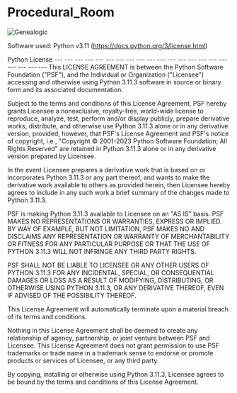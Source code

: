 # Procedural_Room

![Genealogic](https://user-images.githubusercontent.com/122599802/236158886-d9b04192-3773-4eb1-a496-d8db210fd125.png)

Software used: Python v3.11 (https://docs.python.org/3/license.html) 

Python License --- --- --- --- --- --- --- --- --- --- --- --- --- --- --- --- --- --- --- --- --- This LICENSE AGREEMENT is between the Python Software Foundation ("PSF"), and the Individual or Organization ("Licensee") accessing and otherwise using Python 3.11.3 software in source or binary form and its associated documentation.

Subject to the terms and conditions of this License Agreement, PSF hereby grants Licensee a nonexclusive, royalty-free, world-wide license to reproduce, analyze, test, perform and/or display publicly, prepare derivative works, distribute, and otherwise use Python 3.11.3 alone or in any derivative version, provided, however, that PSF's License Agreement and PSF's notice of copyright, i.e., "Copyright © 2001-2023 Python Software Foundation; All Rights Reserved" are retained in Python 3.11.3 alone or in any derivative version prepared by Licensee.

In the event Licensee prepares a derivative work that is based on or incorporates Python 3.11.3 or any part thereof, and wants to make the derivative work available to others as provided herein, then Licensee hereby agrees to include in any such work a brief summary of the changes made to Python 3.11.3.

PSF is making Python 3.11.3 available to Licensee on an "AS IS" basis. PSF MAKES NO REPRESENTATIONS OR WARRANTIES, EXPRESS OR IMPLIED. BY WAY OF EXAMPLE, BUT NOT LIMITATION, PSF MAKES NO AND DISCLAIMS ANY REPRESENTATION OR WARRANTY OF MERCHANTABILITY OR FITNESS FOR ANY PARTICULAR PURPOSE OR THAT THE USE OF PYTHON 3.11.3 WILL NOT INFRINGE ANY THIRD PARTY RIGHTS.

PSF SHALL NOT BE LIABLE TO LICENSEE OR ANY OTHER USERS OF PYTHON 3.11.3 FOR ANY INCIDENTAL, SPECIAL, OR CONSEQUENTIAL DAMAGES OR LOSS AS A RESULT OF MODIFYING, DISTRIBUTING, OR OTHERWISE USING PYTHON 3.11.3, OR ANY DERIVATIVE THEREOF, EVEN IF ADVISED OF THE POSSIBILITY THEREOF.

This License Agreement will automatically terminate upon a material breach of its terms and conditions.

Nothing in this License Agreement shall be deemed to create any relationship of agency, partnership, or joint venture between PSF and Licensee. This License Agreement does not grant permission to use PSF trademarks or trade name in a trademark sense to endorse or promote products or services of Licensee, or any third party.

By copying, installing or otherwise using Python 3.11.3, Licensee agrees to be bound by the terms and conditions of this License Agreement.

